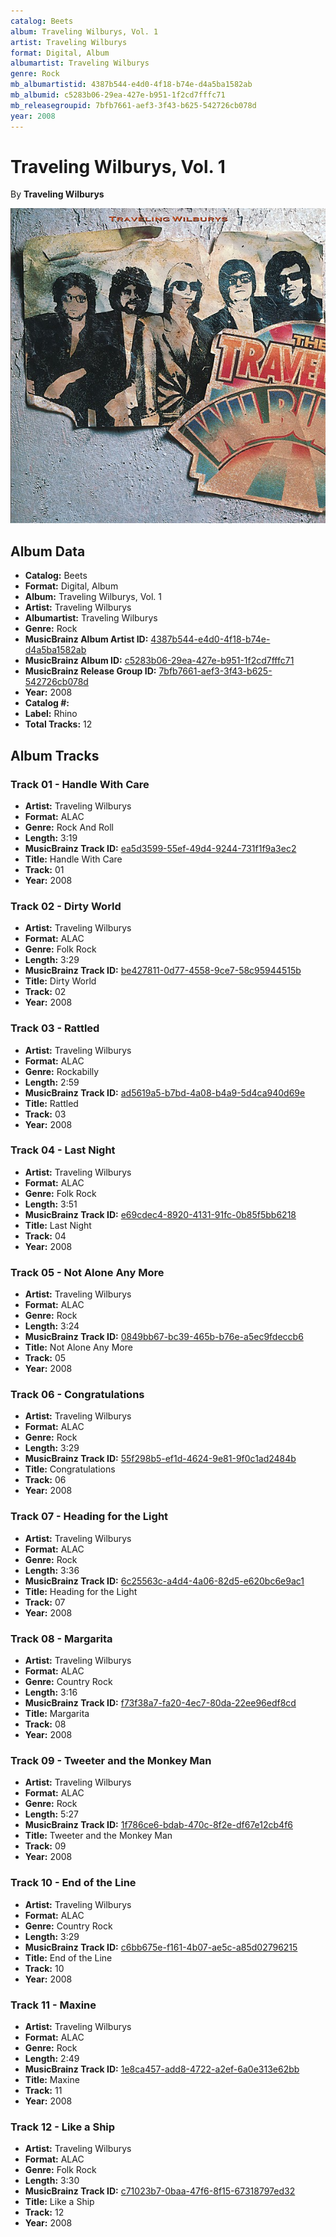 ```yaml
---
catalog: Beets
album: Traveling Wilburys, Vol. 1
artist: Traveling Wilburys
format: Digital, Album
albumartist: Traveling Wilburys
genre: Rock
mb_albumartistid: 4387b544-e4d0-4f18-b74e-d4a5ba1582ab
mb_albumid: c5283b06-29ea-427e-b951-1f2cd7fffc71
mb_releasegroupid: 7bfb7661-aef3-3f43-b625-542726cb078d
year: 2008
---
```


# Traveling Wilburys, Vol. 1

By **Traveling Wilburys**

![](../../assets/beetscovers/Traveling_Wilburys-Traveling_Wilburys__Vol_1.jpg)

## Album Data

- **Catalog:** Beets
- **Format:** Digital, Album
- **Album:** Traveling Wilburys, Vol. 1
- **Artist:** Traveling Wilburys
- **Albumartist:** Traveling Wilburys
- **Genre:** Rock
- **MusicBrainz Album Artist ID:** [4387b544-e4d0-4f18-b74e-d4a5ba1582ab](https://musicbrainz.org/artist/4387b544-e4d0-4f18-b74e-d4a5ba1582ab)
- **MusicBrainz Album ID:** [c5283b06-29ea-427e-b951-1f2cd7fffc71](https://musicbrainz.org/release/c5283b06-29ea-427e-b951-1f2cd7fffc71)
- **MusicBrainz Release Group ID:** [7bfb7661-aef3-3f43-b625-542726cb078d](https://musicbrainz.org/release-group/7bfb7661-aef3-3f43-b625-542726cb078d)
- **Year:** 2008
- **Catalog #:** 
- **Label:** Rhino
- **Total Tracks:** 12

## Album Tracks

### Track 01 - Handle With Care

- **Artist:** Traveling Wilburys
- **Format:** ALAC
- **Genre:** Rock And Roll
- **Length:** 3:19
- **MusicBrainz Track ID:** [ea5d3599-55ef-49d4-9244-731f1f9a3ec2](https://musicbrainz.org/recording/ea5d3599-55ef-49d4-9244-731f1f9a3ec2)
- **Title:** Handle With Care
- **Track:** 01
- **Year:** 2008

### Track 02 - Dirty World

- **Artist:** Traveling Wilburys
- **Format:** ALAC
- **Genre:** Folk Rock
- **Length:** 3:29
- **MusicBrainz Track ID:** [be427811-0d77-4558-9ce7-58c95944515b](https://musicbrainz.org/recording/be427811-0d77-4558-9ce7-58c95944515b)
- **Title:** Dirty World
- **Track:** 02
- **Year:** 2008

### Track 03 - Rattled

- **Artist:** Traveling Wilburys
- **Format:** ALAC
- **Genre:** Rockabilly
- **Length:** 2:59
- **MusicBrainz Track ID:** [ad5619a5-b7bd-4a08-b4a9-5d4ca940d69e](https://musicbrainz.org/recording/ad5619a5-b7bd-4a08-b4a9-5d4ca940d69e)
- **Title:** Rattled
- **Track:** 03
- **Year:** 2008

### Track 04 - Last Night

- **Artist:** Traveling Wilburys
- **Format:** ALAC
- **Genre:** Folk Rock
- **Length:** 3:51
- **MusicBrainz Track ID:** [e69cdec4-8920-4131-91fc-0b85f5bb6218](https://musicbrainz.org/recording/e69cdec4-8920-4131-91fc-0b85f5bb6218)
- **Title:** Last Night
- **Track:** 04
- **Year:** 2008

### Track 05 - Not Alone Any More

- **Artist:** Traveling Wilburys
- **Format:** ALAC
- **Genre:** Rock
- **Length:** 3:24
- **MusicBrainz Track ID:** [0849bb67-bc39-465b-b76e-a5ec9fdeccb6](https://musicbrainz.org/recording/0849bb67-bc39-465b-b76e-a5ec9fdeccb6)
- **Title:** Not Alone Any More
- **Track:** 05
- **Year:** 2008

### Track 06 - Congratulations

- **Artist:** Traveling Wilburys
- **Format:** ALAC
- **Genre:** Rock
- **Length:** 3:29
- **MusicBrainz Track ID:** [55f298b5-ef1d-4624-9e81-9f0c1ad2484b](https://musicbrainz.org/recording/55f298b5-ef1d-4624-9e81-9f0c1ad2484b)
- **Title:** Congratulations
- **Track:** 06
- **Year:** 2008

### Track 07 - Heading for the Light

- **Artist:** Traveling Wilburys
- **Format:** ALAC
- **Genre:** Rock
- **Length:** 3:36
- **MusicBrainz Track ID:** [6c25563c-a4d4-4a06-82d5-e620bc6e9ac1](https://musicbrainz.org/recording/6c25563c-a4d4-4a06-82d5-e620bc6e9ac1)
- **Title:** Heading for the Light
- **Track:** 07
- **Year:** 2008

### Track 08 - Margarita

- **Artist:** Traveling Wilburys
- **Format:** ALAC
- **Genre:** Country Rock
- **Length:** 3:16
- **MusicBrainz Track ID:** [f73f38a7-fa20-4ec7-80da-22ee96edf8cd](https://musicbrainz.org/recording/f73f38a7-fa20-4ec7-80da-22ee96edf8cd)
- **Title:** Margarita
- **Track:** 08
- **Year:** 2008

### Track 09 - Tweeter and the Monkey Man

- **Artist:** Traveling Wilburys
- **Format:** ALAC
- **Genre:** Rock
- **Length:** 5:27
- **MusicBrainz Track ID:** [1f786ce6-bdab-470c-8f2e-df67e12cb4f6](https://musicbrainz.org/recording/1f786ce6-bdab-470c-8f2e-df67e12cb4f6)
- **Title:** Tweeter and the Monkey Man
- **Track:** 09
- **Year:** 2008

### Track 10 - End of the Line

- **Artist:** Traveling Wilburys
- **Format:** ALAC
- **Genre:** Country Rock
- **Length:** 3:29
- **MusicBrainz Track ID:** [c6bb675e-f161-4b07-ae5c-a85d02796215](https://musicbrainz.org/recording/c6bb675e-f161-4b07-ae5c-a85d02796215)
- **Title:** End of the Line
- **Track:** 10
- **Year:** 2008

### Track 11 - Maxine

- **Artist:** Traveling Wilburys
- **Format:** ALAC
- **Genre:** Rock
- **Length:** 2:49
- **MusicBrainz Track ID:** [1e8ca457-add8-4722-a2ef-6a0e313e62bb](https://musicbrainz.org/recording/1e8ca457-add8-4722-a2ef-6a0e313e62bb)
- **Title:** Maxine
- **Track:** 11
- **Year:** 2008

### Track 12 - Like a Ship

- **Artist:** Traveling Wilburys
- **Format:** ALAC
- **Genre:** Folk Rock
- **Length:** 3:30
- **MusicBrainz Track ID:** [c71023b7-0baa-47f6-8f15-67318797ed32](https://musicbrainz.org/recording/c71023b7-0baa-47f6-8f15-67318797ed32)
- **Title:** Like a Ship
- **Track:** 12
- **Year:** 2008

